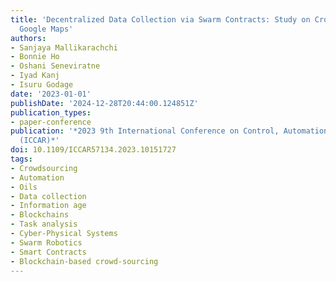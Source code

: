 ```yaml
---
title: 'Decentralized Data Collection via Swarm Contracts: Study on Crowd-Sourced
  Google Maps'
authors:
- Sanjaya Mallikarachchi
- Bonnie Ho
- Oshani Seneviratne
- Iyad Kanj
- Isuru Godage
date: '2023-01-01'
publishDate: '2024-12-28T20:44:00.124851Z'
publication_types:
- paper-conference
publication: '*2023 9th International Conference on Control, Automation and Robotics
  (ICCAR)*'
doi: 10.1109/ICCAR57134.2023.10151727
tags:
- Crowdsourcing
- Automation
- Oils
- Data collection
- Information age
- Blockchains
- Task analysis
- Cyber-Physical Systems
- Swarm Robotics
- Smart Contracts
- Blockchain-based crowd-sourcing
---
```

